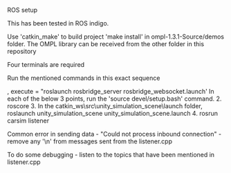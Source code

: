 ROS setup

This has been tested in ROS indigo.

Use 'catkin_make' to build project 'make install' in ompl-1.3.1-Source/demos folder. The OMPL library can be received from the other folder in this repository

Four terminals are required

Run the mentioned commands in this exact sequence

, execute = "roslaunch rosbridge_server rosbridge_websocket.launch'
In each of the below 3 points, run the 'source devel/setup.bash' command. 2. roscore 3. In the catkin_ws\src\unity_simulation_scene\launch folder, roslaunch unity_simulation_scene unity_simulation_scene.launch 4. rosrun carsim listener

Common error in sending data - "Could not process inbound connection" - remove any '\n' from messages sent from the listener.cpp

To do some debugging - listen to the topics that have been mentioned in listener.cpp
